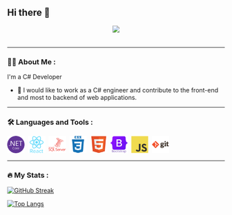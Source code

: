 ## Hi there 👋

<div id="header" align="center">
  <img src="https://media.giphy.com/media/WTjXuYA2y4o3UZly3W/giphy.gif" width="200"/>
</div>
<div align="center">
  <img src="https://komarev.com/ghpvc/?username=OlegVorontsov&style=flat-square&color=blue" alt=""/>
</div>

---

### :man_technologist: About Me :

I'm a C# Developer

- :telescope: I would like to work as a С# engineer and contribute to the front-end and most to backend of web applications.

---

### :hammer_and_wrench: Languages and Tools :

<div>
  <img src="https://github.com/devicons/devicon/blob/master/icons/dotnetcore/dotnetcore-original.svg" title="dotnetcore" alt="dotnetcore" width="40" height="40"/>&nbsp;
  <img src="https://github.com/devicons/devicon/blob/master/icons/react/react-original-wordmark.svg" title="React" alt="React" width="40" height="40"/>&nbsp;
  <img src="https://github.com/devicons/devicon/blob/master/icons/microsoftsqlserver/microsoftsqlserver-plain-wordmark.svg" title="React" alt="React" width="40" height="40"/>&nbsp;
  <img src="https://github.com/devicons/devicon/blob/master/icons/css3/css3-plain-wordmark.svg"  title="CSS3" alt="CSS" width="40" height="40"/>&nbsp;
  <img src="https://github.com/devicons/devicon/blob/master/icons/html5/html5-original.svg" title="HTML5" alt="HTML" width="40" height="40"/>&nbsp;
  <img src="https://github.com/devicons/devicon/blob/master/icons/bootstrap/bootstrap-original-wordmark.svg" title="HTML5" alt="HTML" width="40" height="40"/>&nbsp;
  <img src="https://github.com/devicons/devicon/blob/master/icons/javascript/javascript-original.svg" title="JavaScript" alt="JavaScript" width="40" height="40"/>&nbsp;
  <img src="https://github.com/devicons/devicon/blob/master/icons/git/git-original-wordmark.svg" title="Git" **alt="Git" width="40" height="40"/>
</div>

---

### :fire: My Stats :

[![GitHub Streak](http://github-readme-streak-stats.herokuapp.com?user=OlegVorontsov&theme=dark&background=000000)](https://git.io/streak-stats)

[![Top Langs](https://github-readme-stats.vercel.app/api/top-langs/?username=OlegVorontsov&layout=compact&theme=vision-friendly-dark)](https://github.com/anuraghazra/github-readme-stats)


<!--
**OlegVorontsov/OlegVorontsov** is a ✨ _special_ ✨ repository because its `README.md` (this file) appears on your GitHub profile.

Here are some ideas to get you started:

- 🔭 I’m currently working on ...
- 🌱 I’m currently learning ...
- 👯 I’m looking to collaborate on ...
- 🤔 I’m looking for help with ...
- 💬 Ask me about ...
- 📫 How to reach me: ...
- 😄 Pronouns: ...
- ⚡ Fun fact: ...
-->
